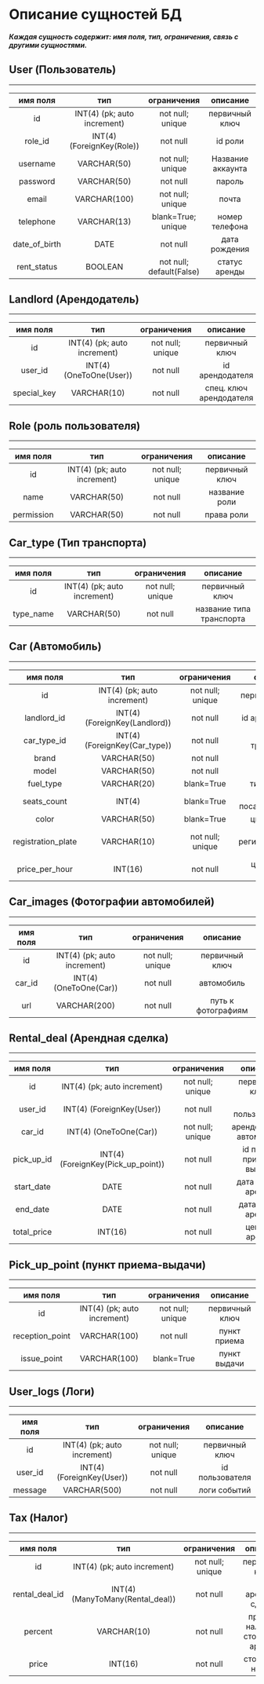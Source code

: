 # Описание сущностей БД

##### Каждая сущность содержит: имя поля, тип, ограничения, связь с другими сущностями.


## User (Пользователь)
___
|имя поля|тип|ограничения|описание|
|:------:|:-:|:----------:|:-------:|
|id|INT(4) (pk; auto increment)|not null; unique|первичный ключ|
|role_id|INT(4) (ForeignKey(Role))|not null|id роли|
|username|VARCHAR(50)|not null; unique|Название аккаунта|
|password|VARCHAR(50)|not null|пароль|
|email|VARCHAR(100)|not null; unique|почта|
|telephone|VARCHAR(13)|blank=True; unique|номер телефона|
|date_of_birth|DATE|not null|дата рождения|
|rent_status|BOOLEAN|not null; default(False)|статус аренды|


## Landlord (Арендодатель)
___
имя поля|тип|ограничения|описание|
|:------:|:-:|:----------:|:-------:|
|id|INT(4) (pk; auto increment)|not null; unique|первичный ключ|
|user_id|INT(4) (OneToOne(User))|not null|id арендодателя|
|special_key|VARCHAR(10)|not null|спец. ключ арендодателя|


## Role (роль пользователя)
___
|имя поля|тип|ограничения|описание|
|:------:|:-:|:----------:|:-------:|
|id|INT(4) (pk; auto increment)|not null; unique|первичный ключ|
|name|VARCHAR(50)|not null|название роли|
|permission|VARCHAR(50)|not null|права роли|


## Car_type (Тип транспорта)
___
|имя поля|тип|ограничения|описание|
|:------:|:-:|:---------:|:------:|
|id|INT(4) (pk; auto increment)|not null; unique|первичный ключ|
|type_name|VARCHAR(50)|not null|название типа транспорта|


## Car (Автомобиль)
___
|имя поля|тип|ограничения|описание|
|:------:|:-:|:---------:|:------:|
|id|INT(4) (pk; auto increment)|not null; unique|первичный ключ|
|landlord_id|INT(4) (ForeignKey(Landlord))|not null|id арендодателя|
|car_type_id|INT(4) (ForeignKey(Car_type))|not null|id типа транспорта|
|brand|VARCHAR(50)|not null|марка|
|model|VARCHAR(50)|not null|модель|
|fuel_type|VARCHAR(20)|blank=True|тип топлива|
|seats_count|INT(4)|blank=True|кол-во посадочных мест|
|color|VARCHAR(50)|blank=True|цвет кузова|
|registration_plate|VARCHAR(10)|not null; unique|гос. регистрационный номер|
|price_per_hour|INT(16)|not null|цена за час аренды|


## Car_images (Фотографии автомобилей)
___
|имя поля|тип|ограничения|описание|
|:------:|:-:|:---------:|:------:|
|id|INT(4) (pk; auto increment)|not null; unique|первичный ключ|
|car_id|INT(4) (OneToOne(Car))|not null|автомобиль|
|url|VARCHAR(200)|not null|путь к фотографиям|


## Rental_deal (Арендная сделка)
___
|имя поля|тип|ограничения|описание|
|:------:|:-:|:----------:|:-------:|
|id|INT(4) (pk; auto increment)|not null; unique|первичный ключ|
|user_id|INT(4) (ForeignKey(User))|not null|id пользователя|
|car_id|INT(4) (OneToOne(Car))|not null; unique|арендованный автомобиль|
|pick_up_id|INT(4) (ForeignKey(Pick_up_point))|not null|id пункта приема-выдачи|
|start_date|DATE|not null|дата начала аренды|
|end_date|DATE|not null|дата конца аренды|
|total_price|INT(16)|not null|цена за аренду|


## Pick_up_point (пункт приема-выдачи)
___
|имя поля|тип|ограничения|описание|
|:------:|:-:|:----------:|:-------:|
|id|INT(4) (pk; auto increment)|not null; unique|первичный ключ|
|reception_point|VARCHAR(100)|not null|пункт приема|
|issue_point|VARCHAR(100)|blank=True|пункт выдачи|


## User_logs (Логи)
___
|имя поля|тип|ограничения|описание|
|:------:|:-:|:----------:|:-------:|
|id|INT(4) (pk; auto increment)|not null; unique|первичный ключ|
|user_id|INT(4) (ForeignKey(User))|not null|id пользователя|
|message|VARCHAR(500)|not null|логи событий|


## Tax (Налог)
___
|имя поля|тип|ограничения|описание|
|:------:|:-:|:----------:|:-------:|
|id|INT(4) (pk; auto increment)|not null; unique|первичный ключ|
|rental_deal_id|INT(4) (ManyToMany(Rental_deal))|not null|id арендной сделки|
|percent|VARCHAR(10)|not null|процент налога от стоимости аренды|
|price|INT(16)|not null|стоимость налога|
